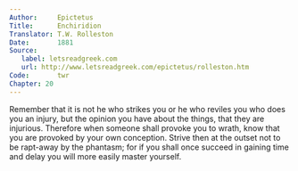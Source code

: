 ```yaml
---
Author:     Epictetus  
Title:      Enchiridion  
Translator: T.W. Rolleston  
Date:       1881  
Source:
   label: letsreadgreek.com
   url: http://www.letsreadgreek.com/epictetus/rolleston.htm
Code:       twr  
Chapter: 20
---
```


Remember that it is not he who strikes you or he who reviles you who does you
an injury, but the opinion you have about the things, that they are injurious.
Therefore when someone shall provoke you to wrath, know that you are provoked
by your own conception. Strive then at the outset not to be rapt-away by the
phantasm; for if you shall once succeed in gaining time and delay you will more
easily master yourself.


